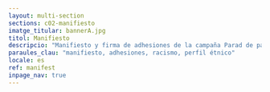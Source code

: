 ```yaml
---
layout: multi-section
sections: c02-manifiesto
imatge_titular: bannerA.jpg
titol: Manifiesto
descripcio: "Manifiesto y firma de adhesiones de la campaña Parad de pararme."
paraules_clau: "manifiesto, adhesiones, racismo, perfil étnico"
locale: es
ref: manifest
inpage_nav: true
---
```

